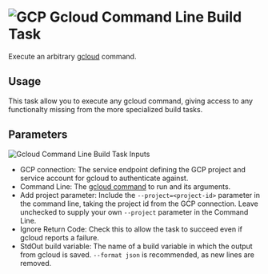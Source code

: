 ﻿# ![GCP][GCPLogo] Gcloud Command Line Build Task

Execute an arbitrary [gcloud][gcloud] command.

## Usage

This task allow you to execute any gcloud command, giving access to any functionalty missing from the more specialized
build tasks.

## Parameters

![Gcloud Command Line Build Task Inputs][gcloud-inputs]

 - GCP connection:
   The service endpoint defining the GCP project and service account for gcloud to authenticate against.
 - Command Line: The [gcloud command][gcloud] to run and its arguments.
 - Add project parameter: Include the `--project=<project-id>` parameter in the command line,
   taking the project id from the GCP connection. Leave unchecked to supply your own `--project` parameter in the
   Command Line.
 - Ignore Return Code: Check this to allow the task to succeed even if gcloud reports a failure.
 - StdOut build variable: The name of a build variable in which the output from gcloud is saved.
   `--format json` is recommended, as new lines are removed.

 [GCPLogo]: ../images/cloud_64x64.png
 [gcloud-inputs]: ../images/gcloud-inputs.png

 [gcloud]: https://cloud.google.com/sdk/gcloud/reference/
